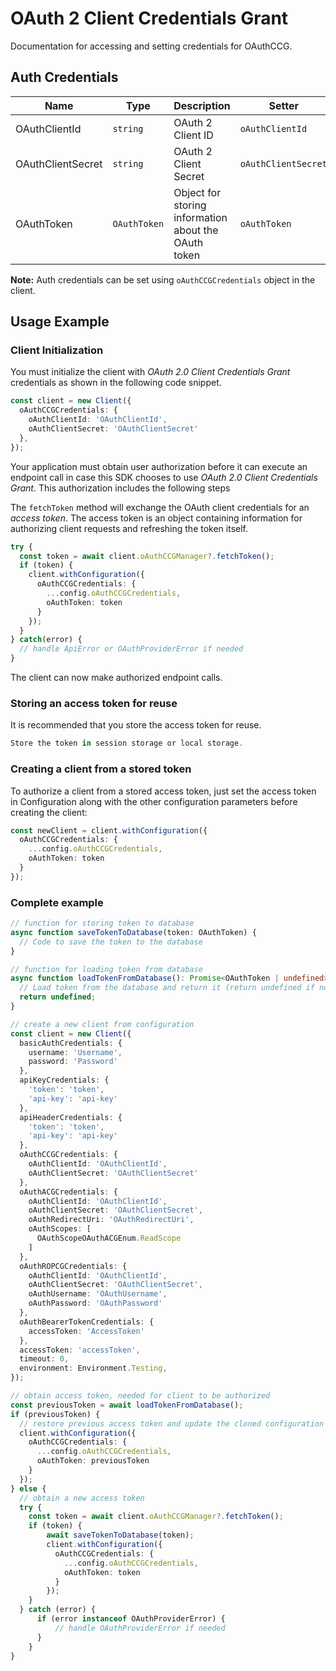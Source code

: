 
# OAuth 2 Client Credentials Grant



Documentation for accessing and setting credentials for OAuthCCG.

## Auth Credentials

| Name | Type | Description | Setter |
|  --- | --- | --- | --- |
| OAuthClientId | `string` | OAuth 2 Client ID | `oAuthClientId` |
| OAuthClientSecret | `string` | OAuth 2 Client Secret | `oAuthClientSecret` |
| OAuthToken | `OAuthToken` | Object for storing information about the OAuth token | `oAuthToken` |



**Note:** Auth credentials can be set using `oAuthCCGCredentials` object in the client.

## Usage Example

### Client Initialization

You must initialize the client with *OAuth 2.0 Client Credentials Grant* credentials as shown in the following code snippet.

```ts
const client = new Client({
  oAuthCCGCredentials: {
    oAuthClientId: 'OAuthClientId',
    oAuthClientSecret: 'OAuthClientSecret'
  },
});
```



Your application must obtain user authorization before it can execute an endpoint call in case this SDK chooses to use *OAuth 2.0 Client Credentials Grant*. This authorization includes the following steps

The `fetchToken` method will exchange the OAuth client credentials for an *access token*. The access token is an object containing information for authorizing client requests and refreshing the token itself.

```ts
try {
  const token = await client.oAuthCCGManager?.fetchToken();
  if (token) {
    client.withConfiguration({
      oAuthCCGCredentials: {
        ...config.oAuthCCGCredentials,
        oAuthToken: token
      }
    });
  }
} catch(error) {
  // handle ApiError or OAuthProviderError if needed
}
```

The client can now make authorized endpoint calls.

### Storing an access token for reuse

It is recommended that you store the access token for reuse.

```ts
Store the token in session storage or local storage.
```

### Creating a client from a stored token

To authorize a client from a stored access token, just set the access token in Configuration along with the other configuration parameters before creating the client:

```ts
const newClient = client.withConfiguration({
  oAuthCCGCredentials: {
    ...config.oAuthCCGCredentials,
    oAuthToken: token
  }
});
```

### Complete example



```ts
// function for storing token to database
async function saveTokenToDatabase(token: OAuthToken) {
  // Code to save the token to the database
}

// function for loading token from database
async function loadTokenFromDatabase(): Promise<OAuthToken | undefined> {
  // Load token from the database and return it (return undefined if no token exists)
  return undefined;
}

// create a new client from configuration
const client = new Client({
  basicAuthCredentials: {
    username: 'Username',
    password: 'Password'
  },
  apiKeyCredentials: {
    'token': 'token',
    'api-key': 'api-key'
  },
  apiHeaderCredentials: {
    'token': 'token',
    'api-key': 'api-key'
  },
  oAuthCCGCredentials: {
    oAuthClientId: 'OAuthClientId',
    oAuthClientSecret: 'OAuthClientSecret'
  },
  oAuthACGCredentials: {
    oAuthClientId: 'OAuthClientId',
    oAuthClientSecret: 'OAuthClientSecret',
    oAuthRedirectUri: 'OAuthRedirectUri',
    oAuthScopes: [
      OAuthScopeOAuthACGEnum.ReadScope
    ]
  },
  oAuthROPCGCredentials: {
    oAuthClientId: 'OAuthClientId',
    oAuthClientSecret: 'OAuthClientSecret',
    oAuthUsername: 'OAuthUsername',
    oAuthPassword: 'OAuthPassword'
  },
  oAuthBearerTokenCredentials: {
    accessToken: 'AccessToken'
  },
  accessToken: 'accessToken',
  timeout: 0,
  environment: Environment.Testing,
});

// obtain access token, needed for client to be authorized
const previousToken = await loadTokenFromDatabase();
if (previousToken) {
  // restore previous access token and update the cloned configuration with the token
  client.withConfiguration({
    oAuthCCGCredentials: {
      ...config.oAuthCCGCredentials,
      oAuthToken: previousToken
    }
  });
} else {
  // obtain a new access token
  try {
    const token = await client.oAuthCCGManager?.fetchToken();
    if (token) {
        await saveTokenToDatabase(token);
        client.withConfiguration({
          oAuthCCGCredentials: {
            ...config.oAuthCCGCredentials,
            oAuthToken: token
          }
        });
    }
  } catch (error) {
      if (error instanceof OAuthProviderError) {
          // handle OAuthProviderError if needed
      }
    }
}
```



